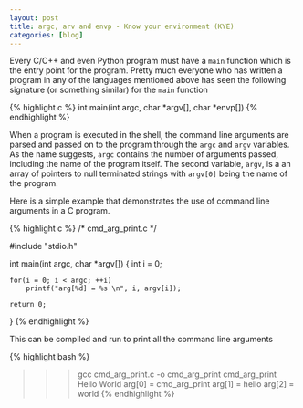 ```yaml
---
layout: post
title: argc, arv and envp - Know your environment (KYE)
categories: [blog]
---
```


Every C/C++ and even Python program must have a `main` function which is the entry point for the program. Pretty much everyone who has written a program in any of the languages mentioned above has seen the following signature (or something similar) for the `main` function

{% highlight c %}
int main(int argc, char *argv[], char *envp[]) 
{% endhighlight %}

When a program is executed in the shell, the command line arguments are parsed and passed on to the program through the `argc` and `argv` variables. As the name suggests, `argc` contains the number of arguments passed, including  the name of the program itself. The second variable, `argv`, is a an array of pointers to null terminated strings with `argv[0]` being the name of the program.

Here is a simple example that demonstrates the use of command line arguments in a C program.

{% highlight c %}
/* cmd_arg_print.c */

#include "stdio.h"

int
main(int argc, char *argv[]) {
    int i = 0;

    for(i = 0; i < argc; ++i)
        printf("arg[%d] = %s \n", i, argv[i]);

    return 0;
}
{% endhighlight %}

This can be compiled and run to print all the command line arguments

{% highlight bash %}
>>> gcc cmd_arg_print.c -o cmd_arg_print
>>> cmd_arg_print Hello World
arg[0] = cmd_arg_print
arg[1] = hello
arg[2] = world
{% endhighlight %}

